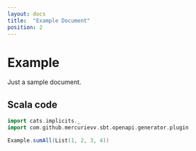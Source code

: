 ```yaml
---
layout: docs
title:  "Example Document"
position: 2
---
```


# Example

Just a sample document.

## Scala code

```scala
import cats.implicits._
import com.github.mercurievv.sbt.openapi.generator.plugin

Example.sumAll(List(1, 2, 3, 4))
```
